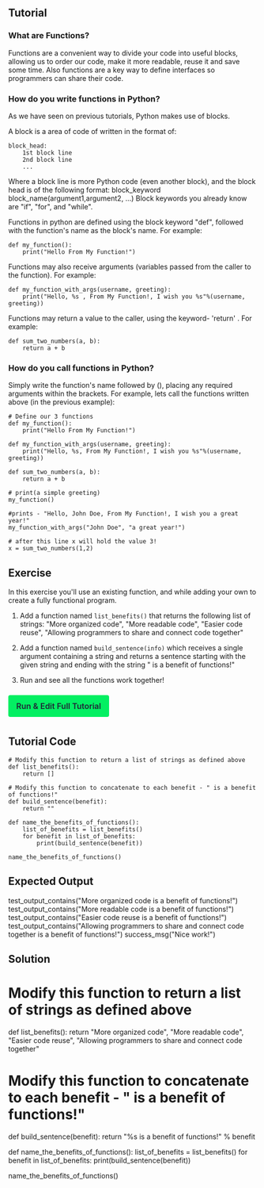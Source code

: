 Tutorial
--------

### What are Functions?

Functions are a convenient way to divide your code into useful blocks, allowing us to order our code, make it more readable, reuse it and save some time. Also functions are a key way to define interfaces so programmers can share their code.

### How do you write functions in Python?

As we have seen on previous tutorials, Python makes use of blocks.

A block is a area of code of written in the format of:

    block_head:
        1st block line
        2nd block line
        ...

Where a block line is more Python code (even another block), and the block head is of the following format:
block_keyword block_name(argument1,argument2, ...)
Block keywords you already know are "if", "for", and "while".

Functions in python are defined using the block keyword "def", followed with the function's name as the block's name.
For example:

    def my_function():
        print("Hello From My Function!")


Functions may also receive arguments (variables passed from the caller to the function).
For example:

    def my_function_with_args(username, greeting):
        print("Hello, %s , From My Function!, I wish you %s"%(username, greeting))


Functions may return a value to the caller, using the keyword- 'return' .
For example:

    def sum_two_numbers(a, b):
        return a + b

### How do you call functions in Python?

Simply write the function's name followed by (), placing any required arguments within the brackets.
For example, lets call the functions written above (in the previous example):

    # Define our 3 functions
    def my_function():
        print("Hello From My Function!")

    def my_function_with_args(username, greeting):
        print("Hello, %s, From My Function!, I wish you %s"%(username, greeting))

    def sum_two_numbers(a, b):
        return a + b

    # print(a simple greeting)
    my_function()

    #prints - "Hello, John Doe, From My Function!, I wish you a great year!"
    my_function_with_args("John Doe", "a great year!")

    # after this line x will hold the value 3!
    x = sum_two_numbers(1,2)  


Exercise
--------

In this exercise you'll use an existing function, and while adding your own to create a fully functional program.

1. Add a function named `list_benefits()` that returns the following list of strings: "More organized code", "More readable code", "Easier code reuse", "Allowing programmers to share and connect code together"

2. Add a function named `build_sentence(info)` which receives a single argument containing a string and returns a sentence starting with the given string and ending with the string " is a benefit of functions!"

3. Run and see all the functions work together!

<div style="padding: 20px 0;">
    <a href="https://app.datacamp.com/workspace/new?_tag=template&templateKey=learnpython-functions&utm_source=learnpython.org&utm_medium=docs&utm_term=functions&utm_content=run_code_in_workspace"
                    style="font-size: 16px; padding: 12px 16px; border-radius: 4px; background: rgba(3, 239, 98); color: #1f2937; font-weight: 600; text-decoration: none;"
                    target="_blank">
    Run & Edit Full Tutorial
    </a>
</div>

Tutorial Code
-------------

    # Modify this function to return a list of strings as defined above
    def list_benefits():
        return []

    # Modify this function to concatenate to each benefit - " is a benefit of functions!"
    def build_sentence(benefit):
        return ""

    def name_the_benefits_of_functions():
        list_of_benefits = list_benefits()
        for benefit in list_of_benefits:
            print(build_sentence(benefit))

    name_the_benefits_of_functions()


Expected Output
---------------

test_output_contains("More organized code is a benefit of functions!")
test_output_contains("More readable code is a benefit of functions!")
test_output_contains("Easier code reuse is a benefit of functions!")
test_output_contains("Allowing programmers to share and connect code together is a benefit of functions!")
success_msg("Nice work!")

Solution
--------

# Modify this function to return a list of strings as defined above
def list_benefits():
    return "More organized code", "More readable code", "Easier code reuse", "Allowing programmers to share and connect code together"

# Modify this function to concatenate to each benefit - " is a benefit of functions!"
def build_sentence(benefit):
    return "%s is a benefit of functions!" % benefit


def name_the_benefits_of_functions():
    list_of_benefits = list_benefits()
    for benefit in list_of_benefits:
        print(build_sentence(benefit))

name_the_benefits_of_functions()
